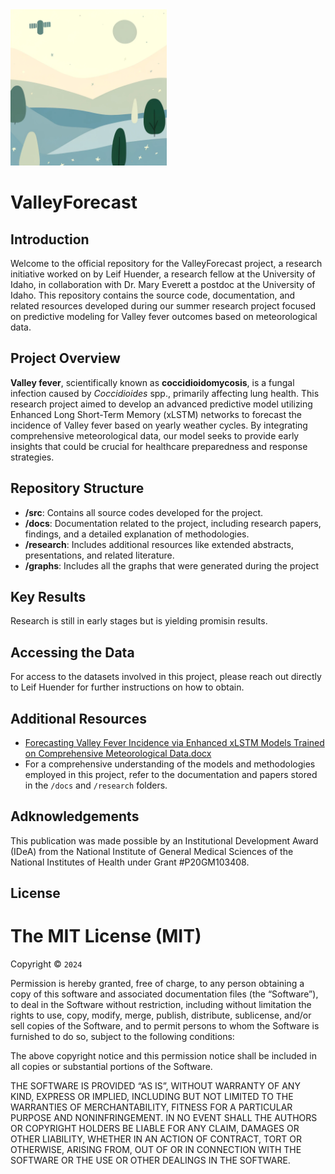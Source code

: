<img src="docs/images/logo.webp" alt="interpolate logo" width="250">

# ValleyForecast

## Introduction
Welcome to the official repository for the ValleyForecast project, a  research initiative worked on by Leif Huender, a research fellow at the University of Idaho, in collaboration with Dr. Mary Everett a postdoc at the University of Idaho. This repository contains the source code, documentation, and related resources developed during our summer research project focused on predictive modeling for Valley fever outcomes based on meteorological data.

## Project Overview
**Valley fever**, scientifically known as **coccidioidomycosis**, is a fungal infection caused by *Coccidioides* spp., primarily affecting lung health. This research project aimed to develop an advanced predictive model utilizing Enhanced Long Short-Term Memory (xLSTM) networks to forecast the incidence of Valley fever based on yearly weather cycles. By integrating comprehensive meteorological data, our model seeks to provide early insights that could be crucial for healthcare preparedness and response strategies.

## Repository Structure
- **/src**: Contains all source codes developed for the project.
- **/docs**: Documentation related to the project, including research papers, findings, and a detailed explanation of methodologies.
- **/research**: Includes additional resources like extended abstracts, presentations, and related literature.
- **/graphs**: Includes all the graphs that were generated during the project

## Key Results
Research is still in early stages but is yielding promisin results.

## Accessing the Data
For access to the datasets involved in this project, please reach out directly to Leif Huender for further instructions on how to obtain.

## Additional Resources
- [Forecasting Valley Fever Incidence via Enhanced xLSTM Models Trained on Comprehensive Meteorological Data.docx](<research/Forecasting Valley Fever Incidence via Enhanced xLSTM Models Trained on Comprehensive Meteorological Data.docx>)
- For a comprehensive understanding of the models and methodologies employed in this project, refer to the documentation and papers stored in the `/docs` and `/research` folders.

## Adknowledgements
This publication was made possible by an Institutional Development Award (IDeA) from the National Institute of General Medical Sciences of the National Institutes of Health under Grant #P20GM103408.

## License

The MIT License (MIT)
=====================

Copyright © `2024` 

Permission is hereby granted, free of charge, to any person
obtaining a copy of this software and associated documentation
files (the “Software”), to deal in the Software without
restriction, including without limitation the rights to use,
copy, modify, merge, publish, distribute, sublicense, and/or sell
copies of the Software, and to permit persons to whom the
Software is furnished to do so, subject to the following
conditions:

The above copyright notice and this permission notice shall be
included in all copies or substantial portions of the Software.

THE SOFTWARE IS PROVIDED “AS IS”, WITHOUT WARRANTY OF ANY KIND,
EXPRESS OR IMPLIED, INCLUDING BUT NOT LIMITED TO THE WARRANTIES
OF MERCHANTABILITY, FITNESS FOR A PARTICULAR PURPOSE AND
NONINFRINGEMENT. IN NO EVENT SHALL THE AUTHORS OR COPYRIGHT
HOLDERS BE LIABLE FOR ANY CLAIM, DAMAGES OR OTHER LIABILITY,
WHETHER IN AN ACTION OF CONTRACT, TORT OR OTHERWISE, ARISING
FROM, OUT OF OR IN CONNECTION WITH THE SOFTWARE OR THE USE OR
OTHER DEALINGS IN THE SOFTWARE.
